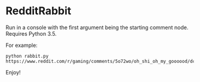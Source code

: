 # RedditRabbit

Run in a console with the first argument being the starting comment node. Requires Python 3.5.

For example:

```
python rabbit.py https://www.reddit.com/r/gaming/comments/5o72wo/oh_shi_oh_my_goooood/dchl7nn.json
```

Enjoy!